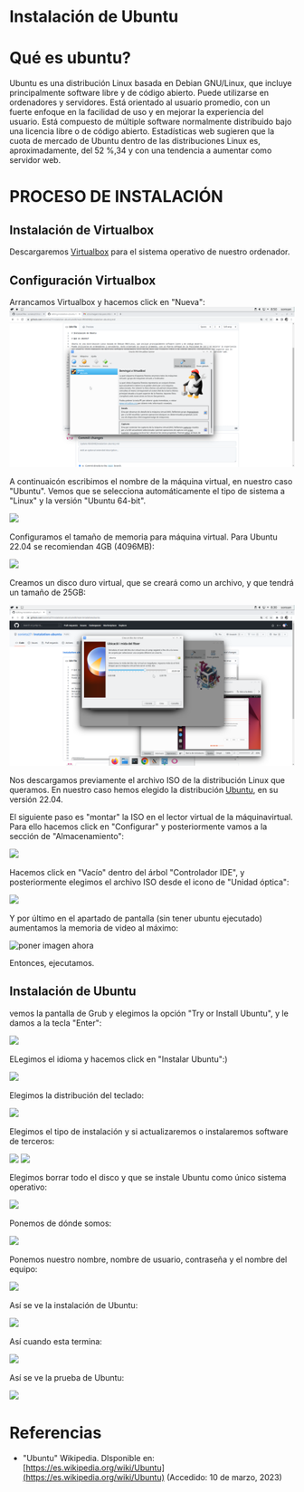 # Instalación de Ubuntu

# Qué es ubuntu?

Ubuntu es una distribución Linux basada en Debian GNU/Linux, que incluye principalmente software libre y de código abierto.
Puede utilizarse en ordenadores y servidores. Está orientado al usuario promedio, con un fuerte enfoque en la facilidad de uso y en mejorar la experiencia del usuario. Está compuesto de múltiple software normalmente distribuido bajo una licencia libre o de código abierto. Estadísticas web sugieren que la cuota de mercado de Ubuntu dentro de las distribuciones Linux es, aproximadamente, del 52 %,3​4​ y con una tendencia a aumentar como servidor web.

# PROCESO DE INSTALACIÓN

## Instalación de Virtualbox
Descargaremos [Virtualbox](https://www.virtualbox.org/) para el sistema operativo de nuestro ordenador.

## Configuración Virtualbox
Arrancamos Virtualbox y hacemos click en "Nueva": ![](1virtualbox.png)

A continuaicón escribimos el nombre de la máquina virtual, en nuestro caso "Ubuntu". Vemos que se selecciona automáticamente el tipo de sistema a "Linux" y la versión "Ubuntu 64-bit".

![](https://user-images.githubusercontent.com/122264807/224652973-bd6616ad-23b3-40fd-b1d8-6e4c1aaa8a73.png)

Configuramos el tamaño de memoria para máquina virtual. Para Ubuntu 22.04 se recomiendan 4GB (4096MB):

![](https://user-images.githubusercontent.com/122264807/224653279-4090c0ec-3376-42ff-8749-7d86485072b9.png)


Creamos un disco duro virtual, que se creará como un archivo, y que tendrá un tamaño de 25GB:

![](virtual2.png)


Nos descargamos previamente el archivo ISO de la distribución Linux que queramos. En nuestro caso hemos elegido la distribución [Ubuntu](https://ubuntu.com/), en su versión 22.04.

El siguiente paso es "montar" la ISO en el lector virtual de la máquinavirtual. Para ello hacemos click en "Configurar" y posteriormente vamos a la sección de "Almacenamiento":

![](https://user-images.githubusercontent.com/122264807/224654397-8b166c1f-8d33-4a87-97bb-5726b148f39e.png)

Hacemos click en "Vacío" dentro del árbol "Controlador IDE", y posteriormente elegimos el archivo ISO desde el icono de "Unidad óptica":

![](https://user-images.githubusercontent.com/122264807/224654397-8b166c1f-8d33-4a87-97bb-5726b148f39e.png)

Y por último en el apartado de pantalla (sin tener ubuntu ejecutado) aumentamos la memoria de video al máximo:

![poner imagen ahora](https://user-images.githubusercontent.com/122264807/224657306-886e7603-e24b-46f6-adf7-c2bb37cdd652.png)

Entonces, ejecutamos.

## Instalación de Ubuntu
vemos la pantalla de Grub y elegimos la opción "Try or Install Ubuntu", y le damos a la tecla "Enter":

![](https://user-images.githubusercontent.com/122264807/224402757-287c1c5f-37e2-4ef4-b22d-2da1107840f4.png)

ELegimos el idioma y hacemos click en "Instalar Ubuntu":)

![](https://user-images.githubusercontent.com/122264807/224655846-55285ceb-67ef-4c1b-8047-98f0c489b12a.png)

Elegimos la distribución del teclado:

![](https://user-images.githubusercontent.com/122264807/224403413-bfe8ab27-026f-4c2d-9886-f77b068652ad.png)

Elegimos el tipo de instalación y si actualizaremos o instalaremos software de terceros:

![](https://user-images.githubusercontent.com/122264807/224403730-a45db4cd-83e0-4ce9-b464-d3fd717ef23b.png)
![](https://user-images.githubusercontent.com/122264807/224403916-4ff375fc-4317-4ed3-91f5-dd8c0daa5c77.png)

Elegimos borrar todo el disco y que se instale Ubuntu como único sistema operativo:

![](https://user-images.githubusercontent.com/122264807/224404089-6a54e039-a5a7-46e9-a9a5-4502ae312ae2.png)

Ponemos de dónde somos:

![](https://user-images.githubusercontent.com/122264807/224658911-2318d80c-dca4-4484-b9a1-b4e93b42c957.png)

Ponemos nuestro nombre, nombre de usuario, contraseña y el nombre del equipo:

![](https://user-images.githubusercontent.com/122264807/224659114-695d5cdb-9e01-4edc-a0f9-1c97c1a901a5.png)

Así se ve la instalación de Ubuntu:

![](https://user-images.githubusercontent.com/122264807/224659311-f274c635-a732-48a0-84e6-2af41dc8b24c.png)

Así cuando esta termina:

![](https://user-images.githubusercontent.com/122264807/224659420-347651da-9e49-41cf-a539-4459b19b43b3.png)

Así se ve la prueba de Ubuntu:

![](https://user-images.githubusercontent.com/122264807/224659573-a3db6e56-ea89-44ac-9dfa-7a2eb7d293ee.png)































# Referencias 
- "Ubuntu" Wikipedia. DIsponible en: [https://es.wikipedia.org/wiki/Ubuntu](https://es.wikipedia.org/wiki/Ubuntu) (Accedido: 10 de marzo, 2023)
